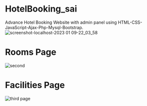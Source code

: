 # HotelBooking_sai
Advance Hotel Booking Website with admin panel using HTML-CSS-JavaScript-Ajax-Php-Mysql-Bootstrap.
![screenshot-localhost-2023 01 09-22_03_58](https://user-images.githubusercontent.com/89898283/211365144-75016014-6139-49af-8ff7-bce57360c03f.png)

# Rooms Page


![second](https://user-images.githubusercontent.com/89898283/211373019-0657ec75-a3b6-4e84-86c4-8cc65f6be4ce.png)

# Facilities Page

![third page](https://user-images.githubusercontent.com/89898283/211373663-670dd1b7-e47f-4fda-b468-d8747324e508.png)
